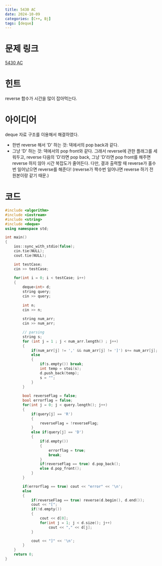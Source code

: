 ```yaml
---
title: 5430 AC
date: 2024-10-09
categories: [C++, Bj]
tags: [deque]
---
```

# 문제 링크
[5430 AC](https://www.acmicpc.net/problem/5430)

# 힌트
reverse 함수가 시간을 많이 잡아먹는다.

# 아이디어
deque 자료 구조를 이용해서 해결하였다.
- 한번 reverse 해서 'D' 하는 것: 덱에서의 pop back과 같다.
- 그냥 'D' 하는 것: 덱에서의 pop front와 같다.
그래서 reverse에 관한 플래그를 세워두고, reverse 다음의 'D'라면 pop back, 그냥 'D'라면 pop front를 해주면 reverse 하지 않아 시간 복잡도가 줄어든다.
다만, 결과 출력할 때 reverse가 홀수번 일어났으면 reverse를 해준다! (reverse가 짝수번 일어나면 reverse 하기 전 원본이랑 같기 때문.)

# 코드
```c++
#include <algorithm>
#include <iostream>
#include <string>
#include <deque>
using namespace std;

int main()
{
    ios::sync_with_stdio(false);
    cin.tie(NULL);
    cout.tie(NULL);

    int testCase;
    cin >> testCase;
    
    for(int i = 0; i < testCase; i++)
    {
        deque<int> d;
        string query;
        cin >> query;
        
        int n;
        cin >> n;
        
        string num_arr;
        cin >> num_arr;

        // parsing
        string s;
        for (int j = 1 ; j < num_arr.length() ; j++)
        {
            if(num_arr[j] != ',' && num_arr[j] != ']') s+= num_arr[j];
            else
            {
                if(s.empty()) break;
                int temp = stoi(s);
                d.push_back(temp);
                s = "";
            }
        }
        
        bool reverseFlag = false;
        bool errorflag = false;
        for(int j = 0; j < query.length(); j++)
        {
            if(query[j] == 'R')
            {
                reverseFlag = !reverseFlag;
            }
            else if(query[j] == 'D')
            {
                if(d.empty())
                {
                    errorflag = true;
                    break;
                }
                if(reverseFlag == true) d.pop_back();
                else d.pop_front();
            }
        }

        if(errorflag == true) cout << "error" << '\n';
        else
        {
            if(reverseFlag == true) reverse(d.begin(), d.end());
            cout << "[";
            if(!d.empty())
            {
                cout << d[0];
                for(int j = 1; j < d.size(); j++)
                    cout << "," << d[j];
            }

            cout << "]" << '\n';
        }
    }
    return 0;
}
```
